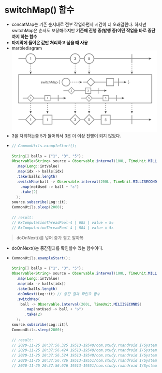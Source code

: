 switchMap() 함수
===
* concatMap는 기존 순서대로 전부 작업하면서 시간이 더 오래걸린다. 하지만 switchMap은 순서도 보장해주지만 **기존에 진행 중(발행 중)이던 작업을 바로 중단까지 하는 함수**
* **마지막에 들어온 값만 처리하고 싶을 때 사용**
* marblediagram
  ![](img/marblediagram_switchMap.png)
* 3을 처리하는중 5가 들어와서 3은 더 이상 진행이 되지 않았다.
* ```java
  // CommonUtils.exampleStart();
 
  String[] balls = {"1", "3", "5"};
  Observable<String> source = Observable.interval(100L, TimeUnit.MILLISECONDS)
    .map(Long::intValue)
    .map(idx -> balls[idx]
    .take(balls.length)
    .switchMap(ball -> Observable.interval(200L, TimeUnit.MILLISECONDS)
      .map(notUsed -> ball + "◇")
      .take(2)
    );
  source.subscribe(Log::it);
  CommonUtils.sleep(2000);
  
  // result:
  // RxComputationThreadPool-4 | 685 | value = 5◇
  // RxComputationThreadPool-4 | 884 | value = 5◇


> doOnNext()를 넣어 중가 결고 알아복
* doOnNext()는 중간결과를 확인할수 있는 함수이다.
* ```java
  CommonUtils.exampleStart();
  
  String[] balls = {"1", "3", "5"};
  Observable<String> source = Observable.interval(100L, TimeUnit.MILLISECONDS)
    .map(Long::intValue)
    .map(idx -> balls[idx])
    .take(balls.length)
    .doOnNext(Log::it) // 중간 결과 확인요 함수
    .switchMap(
      ball -> Observable.interval(200L, TimeUnit.MILIISECONDS)
        .map(notUsed -> ball + "◇")
        .take(2)
    );
  source.subscribe(Log::it)l
  CommonUtils.sleep(2000);
  
  // result:
  // 2020-11-25 20:37:56.325 19513-19548/com.study.rxandroid I/System.out: RxComputationThreadPool-1 | 219 | value = 1
  // 2020-11-25 20:37:56.424 19513-19548/com.study.rxandroid I/System.out: RxComputationThreadPool-1 | 319 | value = 3
  // 2020-11-25 20:37:56.524 19513-19548/com.study.rxandroid I/System.out: RxComputationThreadPool-1 | 419 | value = 5
  // 2020-11-25 20:37:56.726 19513-19551/com.study.rxandroid I/System.out: RxComputationThreadPool-4 | 621 | value = 5◇
  // 2020-11-25 20:37:56.926 19513-19551/com.study.rxandroid I/System.out: RxComputationThreadPool-4 | 820 | value = 5◇ 
 
